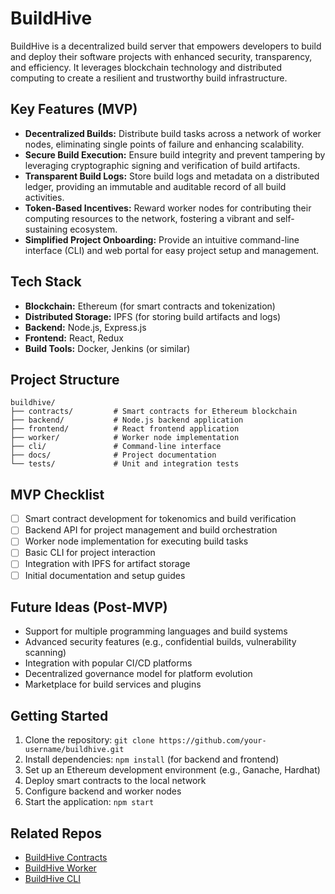 # BuildHive

BuildHive is a decentralized build server that empowers developers to build and deploy their software projects with enhanced security, transparency, and efficiency. It leverages blockchain technology and distributed computing to create a resilient and trustworthy build infrastructure.

## Key Features (MVP)

*   **Decentralized Builds:** Distribute build tasks across a network of worker nodes, eliminating single points of failure and enhancing scalability.
*   **Secure Build Execution:** Ensure build integrity and prevent tampering by leveraging cryptographic signing and verification of build artifacts.
*   **Transparent Build Logs:** Store build logs and metadata on a distributed ledger, providing an immutable and auditable record of all build activities.
*   **Token-Based Incentives:** Reward worker nodes for contributing their computing resources to the network, fostering a vibrant and self-sustaining ecosystem.
*   **Simplified Project Onboarding:** Provide an intuitive command-line interface (CLI) and web portal for easy project setup and management.

## Tech Stack

*   **Blockchain:** Ethereum (for smart contracts and tokenization)
*   **Distributed Storage:** IPFS (for storing build artifacts and logs)
*   **Backend:** Node.js, Express.js
*   **Frontend:** React, Redux
*   **Build Tools:** Docker, Jenkins (or similar)

## Project Structure

```
buildhive/
├── contracts/         # Smart contracts for Ethereum blockchain
├── backend/           # Node.js backend application
├── frontend/          # React frontend application
├── worker/            # Worker node implementation
├── cli/               # Command-line interface
├── docs/              # Project documentation
└── tests/             # Unit and integration tests
```

## MVP Checklist

*   [ ] Smart contract development for tokenomics and build verification
*   [ ] Backend API for project management and build orchestration
*   [ ] Worker node implementation for executing build tasks
*   [ ] Basic CLI for project interaction
*   [ ] Integration with IPFS for artifact storage
*   [ ] Initial documentation and setup guides

## Future Ideas (Post-MVP)

*   Support for multiple programming languages and build systems
*   Advanced security features (e.g., confidential builds, vulnerability scanning)
*   Integration with popular CI/CD platforms
*   Decentralized governance model for platform evolution
*   Marketplace for build services and plugins

## Getting Started

1.  Clone the repository: `git clone https://github.com/your-username/buildhive.git`
2.  Install dependencies: `npm install` (for backend and frontend)
3.  Set up an Ethereum development environment (e.g., Ganache, Hardhat)
4.  Deploy smart contracts to the local network
5.  Configure backend and worker nodes
6.  Start the application: `npm start`

## Related Repos

*   [BuildHive Contracts](https://github.com/your-username/buildhive-contracts)
*   [BuildHive Worker](https://github.com/your-username/buildhive-worker)
*   [BuildHive CLI](https://github.com/your-username/buildhive-cli)
```
